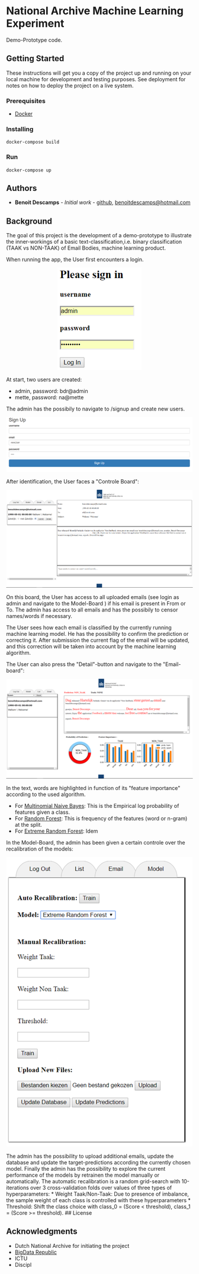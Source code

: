 # National Archive Machine Learning Experiment

Demo-Prototype code.

## Getting Started

These instructions will get you a copy of the project up and running on your local machine for development and testing purposes. See deployment for notes on how to deploy the project on a live system.

### Prerequisites

* [Docker](https://www.docker.com/)

### Installing


```
docker-compose build
```

### Run
```
docker-compose up
```
## Authors

* **Benoit Descamps** - *Initial work* - [github](https://github.com/benoitdescamps), benoitdescamps@hotmail.com

## Background
The goal of this project is the development of a demo-prototype to illustrate the inner-workings of a basic text-classification,i.e. binary classification (TAAK vs NON-TAAK) of Email Bodies,  machine learning product.

When running the app, the User first encounters a login.

<p align="center">
  <img src="/img/screenshotlogin.PNG"/>
</p>

At start, two users are created:
* admin, password: bdr@admin
* mette, password: na@mette

The admin has the possibily to navigate to /signup and create new users.
<p align="center">
  <img src="/img/screenshotSignup.PNG"/>
</p>

After identification, the User faces a "Controle Board":
<p align="center">
  <img src="/img/screenshot_main.PNG"/>
</p>

On this board, the User has access to all uploaded emails (see login as admin and navigate to the Model-Board ) if his email is present in From or To.
The admin has access to all emails and has the possibily to censor names/words if necessary.

The User sees how each email is classified by the currently running machine learning model. He has the possibility to confirm the prediction or correcting it. After submission the current flag of the email will be updated, and this correction will be taken into account by the machine learning algorithm.

The User can also press the  "Detail"-button and navigate to the "Email-board":

<p align="center">
  <img src="/img/screenshot_email.PNG"/>
</p>

In the text, words are highlighted in function of its "feature importance" according to the used algorithm.
* For [Multinomial Naive Bayes](http://scikit-learn.org/stable/modules/generated/sklearn.naive_bayes.MultinomialNB.html): This is the Empirical log probability of features given a class.
* For [Random Forest](http://scikit-learn.org/stable/modules/generated/sklearn.ensemble.RandomForestClassifier.html): This is frequency of the features (word or n-gram) at the split.
* For [Extreme Random Forest](http://scikit-learn.org/stable/modules/generated/sklearn.ensemble.ExtraTreesClassifier.html): Idem

In the Model-Board, the admin has been given a certain controle over the recalibration of the models:

<p align="center">
  <img src="/img/screenhost_admin.PNG"/>
</p>
The admin has the possibility to upload additional emails, update the database and update the target-predictions according the currently chosen model.
Finally the admin has the possibility to explore the current performance of the models by retrainen the model manually or automatically.
The automatic recalibration is a random grid-search with 10-iterations over 3 cross-validation folds over values of three types of hyperparameters: 
* Weight Taak/Non-Taak: Due to presence of imbalance, the sample weight of each class is controlled with these hyperparameters
* Threshold: Shift the class choice with class_0 = (Score < threshold), class_1 = (Score >= threshold).
## License

## Acknowledgments

* Dutch National Archive for initiating the project
* [BigData Republic](https://www.bigdatarepublic.nl/)
* ICTU
* Discipl

